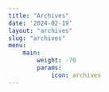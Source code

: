 ```yaml
---
title: "Archives"
date: '2024-02-19'
layout: "archives"
slug: "archives"
menu:
    main:
        weight: -70
        params: 
            icon: archives
---
```


